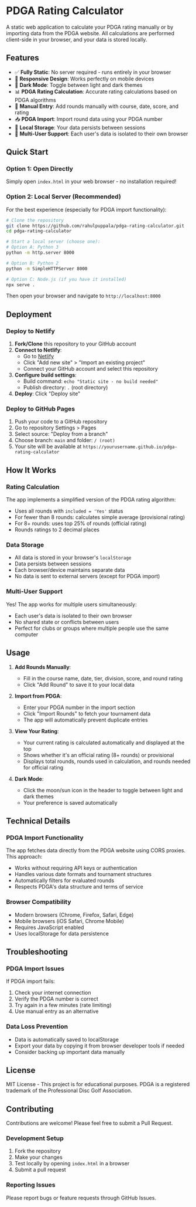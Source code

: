 # PDGA Rating Calculator

A static web application to calculate your PDGA rating manually or by importing data from the PDGA website. All calculations are performed client-side in your browser, and your data is stored locally.

## Features

- ✅ **Fully Static**: No server required - runs entirely in your browser
- 📱 **Responsive Design**: Works perfectly on mobile devices
- 🌙 **Dark Mode**: Toggle between light and dark themes
- 📊 **PDGA Rating Calculation**: Accurate rating calculations based on PDGA algorithms
- 📝 **Manual Entry**: Add rounds manually with course, date, score, and rating
- 📥 **PDGA Import**: Import round data using your PDGA number
- 💾 **Local Storage**: Your data persists between sessions
- 🔄 **Multi-User Support**: Each user's data is isolated to their own browser

## Quick Start

### Option 1: Open Directly
Simply open `index.html` in your web browser - no installation required!

### Option 2: Local Server (Recommended)
For the best experience (especially for PDGA import functionality):

```bash
# Clone the repository
git clone https://github.com/rahulpuppala/pdga-rating-calculator.git
cd pdga-rating-calculator

# Start a local server (choose one):
# Option A: Python 3
python -m http.server 8000

# Option B: Python 2
python -m SimpleHTTPServer 8000

# Option C: Node.js (if you have it installed)
npx serve .
```

Then open your browser and navigate to `http://localhost:8000`

## Deployment

### Deploy to Netlify

1. **Fork/Clone** this repository to your GitHub account
2. **Connect to Netlify**:
   - Go to [Netlify](https://www.netlify.com/)
   - Click "Add new site" > "Import an existing project"
   - Connect your GitHub account and select this repository
3. **Configure build settings**:
   - Build command: `echo "Static site - no build needed"`
   - Publish directory: `.` (root directory)
4. **Deploy**: Click "Deploy site"

### Deploy to GitHub Pages

1. Push your code to a GitHub repository
2. Go to repository Settings > Pages
3. Select source: "Deploy from a branch"
4. Choose branch: `main` and folder: `/ (root)`
5. Your site will be available at `https://yourusername.github.io/pdga-rating-calculator`

## How It Works

### Rating Calculation
The app implements a simplified version of the PDGA rating algorithm:
- Uses all rounds with `included = 'Yes'` status
- For fewer than 8 rounds: calculates simple average (provisional rating)
- For 8+ rounds: uses top 25% of rounds (official rating)
- Rounds ratings to 2 decimal places

### Data Storage
- All data is stored in your browser's `localStorage`
- Data persists between sessions
- Each browser/device maintains separate data
- No data is sent to external servers (except for PDGA import)

### Multi-User Support
Yes! The app works for multiple users simultaneously:
- Each user's data is isolated to their own browser
- No shared state or conflicts between users
- Perfect for clubs or groups where multiple people use the same computer

## Usage

1. **Add Rounds Manually**:
   - Fill in the course name, date, tier, division, score, and round rating
   - Click "Add Round" to save it to your local data

2. **Import from PDGA**:
   - Enter your PDGA number in the import section
   - Click "Import Rounds" to fetch your tournament data
   - The app will automatically prevent duplicate entries

3. **View Your Rating**:
   - Your current rating is calculated automatically and displayed at the top
   - Shows whether it's an official rating (8+ rounds) or provisional
   - Displays total rounds, rounds used in calculation, and rounds needed for official rating

4. **Dark Mode**:
   - Click the moon/sun icon in the header to toggle between light and dark themes
   - Your preference is saved automatically

## Technical Details

### PDGA Import Functionality
The app fetches data directly from the PDGA website using CORS proxies. This approach:
- Works without requiring API keys or authentication
- Handles various date formats and tournament structures
- Automatically filters for evaluated rounds
- Respects PDGA's data structure and terms of service

### Browser Compatibility
- Modern browsers (Chrome, Firefox, Safari, Edge)
- Mobile browsers (iOS Safari, Chrome Mobile)
- Requires JavaScript enabled
- Uses localStorage for data persistence

## Troubleshooting

### PDGA Import Issues
If PDGA import fails:
1. Check your internet connection
2. Verify the PDGA number is correct
3. Try again in a few minutes (rate limiting)
4. Use manual entry as an alternative

### Data Loss Prevention
- Data is automatically saved to localStorage
- Export your data by copying it from browser developer tools if needed
- Consider backing up important data manually

## License

MIT License - This project is for educational purposes. PDGA is a registered trademark of the Professional Disc Golf Association.

## Contributing

Contributions are welcome! Please feel free to submit a Pull Request.

### Development Setup
1. Fork the repository
2. Make your changes
3. Test locally by opening `index.html` in a browser
4. Submit a pull request

### Reporting Issues
Please report bugs or feature requests through GitHub Issues.
